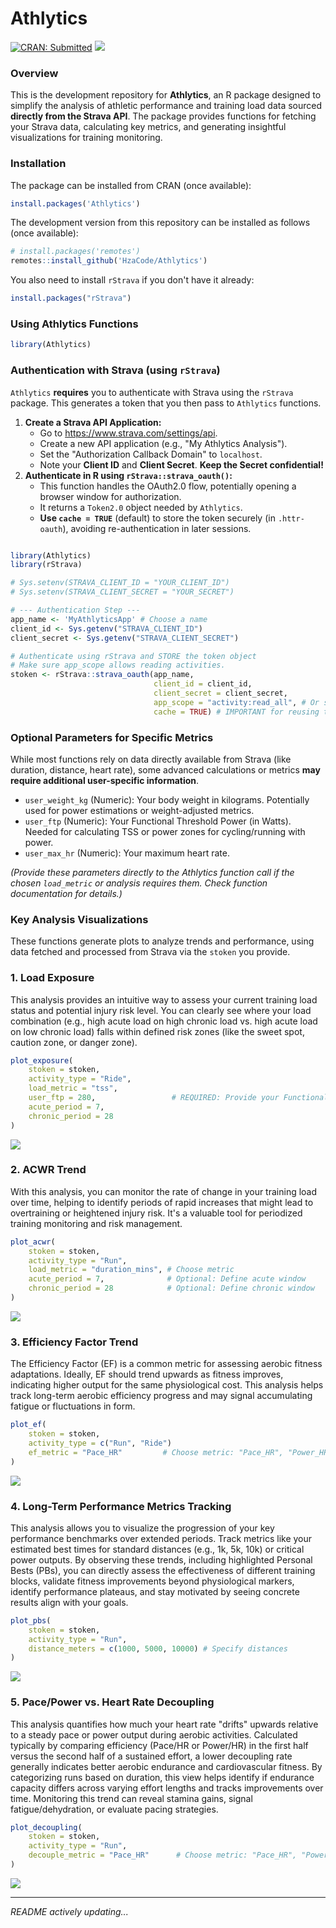 


# Athlytics 

<!--  --> <!-- Uncomment if on CRAN -->



[![CRAN: Submitted](https://img.shields.io/badge/CRAN-Submitted-blue)](https://CRAN.R-project.org/) 
![](https://img.shields.io/badge/lifecycle-experimental-orange.svg)

[](http://cranlogs.r-pkg.org/badges/grand-total/Athlytics)

### Overview

This is the development repository for **Athlytics**, an R package designed to simplify the analysis of athletic performance and training load data sourced **directly from the Strava API**. The package provides functions for fetching your Strava data, calculating key metrics, and generating insightful visualizations for training monitoring.

### Installation

The package can be installed from CRAN (once available):

```r
install.packages('Athlytics')

```

The development version from this repository can be installed as follows (once available):

```r
# install.packages('remotes')
remotes::install_github('HzaCode/Athlytics')

```

You also need to install `rStrava` if you don't have it already:

```r
install.packages("rStrava")

```

### Using Athlytics Functions

```r
library(Athlytics)

```

### Authentication with Strava (using `rStrava`)

`Athlytics` **requires** you to authenticate with Strava using the `rStrava` package. This generates a token that you then pass to `Athlytics` functions.

1. **Create a Strava API Application:**
    - Go to https://www.strava.com/settings/api.
    - Create a new API application (e.g., "My Athlytics Analysis").
    - Set the "Authorization Callback Domain" to `localhost`.
    - Note your **Client ID** and **Client Secret**. **Keep the Secret confidential!**
2. **Authenticate in R using `rStrava::strava_oauth()`:**
    - This function handles the OAuth2.0 flow, potentially opening a browser window for authorization.
    - It returns a `Token2.0` object needed by `Athlytics`.
    - **Use `cache = TRUE`** (default) to store the token securely (in `.httr-oauth`), avoiding re-authentication in later sessions.

```r

library(Athlytics)
library(rStrava) 

# Sys.setenv(STRAVA_CLIENT_ID = "YOUR_CLIENT_ID")
# Sys.setenv(STRAVA_CLIENT_SECRET = "YOUR_SECRET")

# --- Authentication Step ---
app_name <- 'MyAthlyticsApp' # Choose a name
client_id <- Sys.getenv("STRAVA_CLIENT_ID")
client_secret <- Sys.getenv("STRAVA_CLIENT_SECRET")

# Authenticate using rStrava and STORE the token object
# Make sure app_scope allows reading activities.
stoken <- rStrava::strava_oauth(app_name,
                                client_id = client_id,
                                client_secret = client_secret,
                                app_scope = "activity:read_all", # Or specific scope needed
                                cache = TRUE) # IMPORTANT for reusing the token

```

### Optional Parameters for Specific Metrics

While most functions rely on data directly available from Strava (like duration, distance, heart rate), some advanced calculations or metrics **may require additional user-specific information**.

- `user_weight_kg` (Numeric): Your body weight in kilograms. Potentially used for power estimations or weight-adjusted metrics.
- `user_ftp` (Numeric): Your Functional Threshold Power (in Watts). Needed for calculating TSS or power zones for cycling/running with power.
- `user_max_hr` (Numeric): Your maximum heart rate.

*(Provide these parameters directly to the Athlytics function call if the chosen `load_metric` or analysis requires them. Check function documentation for details.)*

### Key Analysis Visualizations

These functions generate plots to analyze trends and performance, using data fetched and processed from Strava via the `stoken` you provide.

### 1. Load Exposure

This analysis provides an intuitive way to assess your current training load status and potential injury risk level. You can clearly see where your load combination (e.g., high acute load on high chronic load vs. high acute load on low chronic load) falls within defined risk zones (like the sweet spot, caution zone, or danger zone).

```r
plot_exposure(
    stoken = stoken,
    activity_type = "Ride",
    load_metric = "tss",
    user_ftp = 280,                 # REQUIRED: Provide your Functional Threshold Power for TSS calculation
    acute_period = 7,              
    chronic_period = 28            
)

```

![](https://gaudy-pipe-239.notion.site/image/attachment%3Ada869625-0481-4b1d-af1a-a1785add2962%3Aimage.png?table=block&id=1c9fc401-a191-8045-aadf-cc29956870ef&spaceId=1d079353-f9e2-45ba-8b15-cf2f96e168c5&width=1420&userId=&cache=v2)

### 2. ACWR Trend

With this analysis, you can monitor the rate of change in your training load over time, helping to identify periods of rapid increases that might lead to overtraining or heightened injury risk. It's a valuable tool for periodized training monitoring and risk management.

```r
plot_acwr(
    stoken = stoken,
    activity_type = "Run",
    load_metric = "duration_mins", # Choose metric
    acute_period = 7,              # Optional: Define acute window
    chronic_period = 28            # Optional: Define chronic window
)

```

![](https://gaudy-pipe-239.notion.site/image/attachment%3A3b50a271-b755-4eb5-9108-34f97e68b58b%3Aimage.png?table=block&id=1cafc401-a191-80e8-967a-fc60f6946af5&spaceId=1d079353-f9e2-45ba-8b15-cf2f96e168c5&width=1420&userId=&cache=v2)

### 3. Efficiency Factor Trend

The Efficiency Factor (EF) is a common metric for assessing aerobic fitness adaptations. Ideally, EF should trend upwards as fitness improves, indicating higher output for the same physiological cost. This analysis helps track long-term aerobic efficiency progress and may signal accumulating fatigue or fluctuations in form.

```r
plot_ef(
    stoken = stoken,
    activity_type = c("Run", "Ride")
    ef_metric = "Pace_HR"         # Choose metric: "Pace_HR", "Power_HR"
)

```

![](https://gaudy-pipe-239.notion.site/image/attachment%3A20a75be7-f255-43ce-a848-ad8e4213858e%3Aimage.png?table=block&id=1cdfc401-a191-806a-986a-d49ee4389a08&spaceId=1d079353-f9e2-45ba-8b15-cf2f96e168c5&width=1420&userId=&cache=v2)

### 4. Long-Term Performance Metrics Tracking

This analysis allows you to visualize the progression of your key performance benchmarks over extended periods. Track metrics like your estimated best times for standard distances (e.g., 1k, 5k, 10k) or critical power outputs. By observing these trends, including highlighted Personal Bests (PBs), you can directly assess the effectiveness of different training blocks, validate fitness improvements beyond physiological markers, identify performance plateaus, and stay motivated by seeing concrete results align with your goals.

```r
plot_pbs(
    stoken = stoken,
    activity_type = "Run",
    distance_meters = c(1000, 5000, 10000) # Specify distances
)

```

![](https://gaudy-pipe-239.notion.site/image/attachment%3Af5624d35-ad3d-4242-aefc-7cf49881b777%3Aimage.png?table=block&id=1cbfc401-a191-808d-a62b-faa76e4beb5f&spaceId=1d079353-f9e2-45ba-8b15-cf2f96e168c5&width=1420&userId=&cache=v2)

### 5. Pace/Power vs. Heart Rate Decoupling

This analysis quantifies how much your heart rate "drifts" upwards relative to a steady pace or power output during aerobic activities. Calculated typically by comparing efficiency (Pace/HR or Power/HR) in the first half versus the second half of a sustained effort, a lower decoupling rate generally indicates better aerobic endurance and cardiovascular fitness. By categorizing runs based on duration, this view helps identify if endurance capacity differs across varying effort lengths and tracks improvements over time. Monitoring this trend can reveal stamina gains, signal fatigue/dehydration, or evaluate pacing strategies.

```r
plot_decoupling(
    stoken = stoken,
    activity_type = "Run",
    decouple_metric = "Pace_HR"      # Choose metric: "Pace_HR", "Power_HR"
)

```

![](https://gaudy-pipe-239.notion.site/image/attachment%3A13491597-6762-4ea3-843d-13005cf21e8a%3Aimage.png?table=block&id=1cbfc401-a191-80b5-8f1a-efda0eddf069&spaceId=1d079353-f9e2-45ba-8b15-cf2f96e168c5&width=1420&userId=&cache=v2)

---

*README actively updating...*

